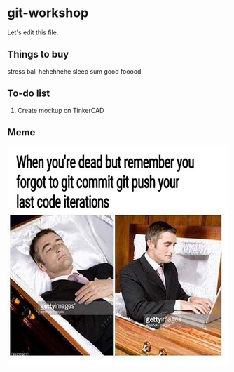 # git-workshop
Let's edit this file.

## Things to buy

stress ball hehehhehe
sleep
sum good fooood


## To-do list
1. Create mockup on TinkerCAD



## Meme

![Git Meme](./assets/meme.jpg)
